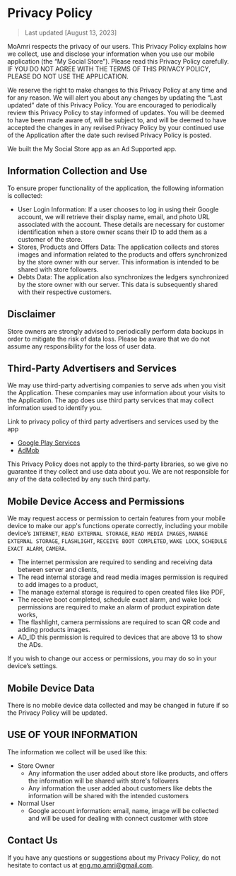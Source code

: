 # Privacy Policy

> Last updated [August 13, 2023]

MoAmri respects the privacy of our users. This Privacy Policy explains how we collect, use and disclose your information when you use our mobile application (the “My Social Store”). Please read this Privacy Policy carefully. IF YOU DO NOT AGREE WITH THE TERMS OF THIS PRIVACY POLICY, PLEASE DO NOT USE THE APPLICATION.

We reserve the right to make changes to this Privacy Policy at any time and for any reason. We will alert you about any changes by updating the “Last updated” date of this Privacy Policy. You are encouraged to periodically review this Privacy Policy to stay informed of updates. You will be deemed to have been made aware of, will be subject to, and will be deemed to have accepted the changes in any revised Privacy Policy by your continued use of the Application after the date such revised Privacy Policy is posted.

We built the My Social Store app as an Ad Supported app.

## **Information Collection and Use**

To ensure proper functionality of the application, the following information is collected:

- User Login Information: If a user chooses to log in using their Google account, we will retrieve their display name, email, and photo URL associated with the account. These details are necessary for customer identification when a store owner scans their ID to add them as a customer of the store.
- Stores, Products and Offers Data: The application collects and stores images and information related to the products and offers synchronized by the store owner with our server. This information is intended to be shared with store followers.
- Debts Data: The application also synchronizes the ledgers synchronized by the store owner with our server. This data is subsequently shared with their respective customers.

## **Disclaimer**

Store owners are strongly advised to periodically perform data backups in order to mitigate the risk of data loss. Please be aware that we do not assume any responsibility for the loss of user data.

## **Third-Party Advertisers and Services**

We may use third-party advertising companies to serve ads when you visit the Application. These companies may use information about your visits to the Application. The app does use third party services that may collect information used to identify you.

Link to privacy policy of third party advertisers and services used by the app

- [Google Play Services](https://www.google.com/policies/privacy/)
- [AdMob](https://support.google.com/admob/answer/6128543?hl=en)

This Privacy Policy does not apply to the third-party libraries, so we give no guarantee if they collect and use data about you. We are not responsible for any of the data collected by any such third party.

## **Mobile Device Access and Permissions**

We may request access or permission to certain features from your mobile device to make our app's functions operate correctly,  including your mobile device’s ```INTERNET```, ```READ EXTERNAL STORAGE```, ```READ MEDIA IMAGES```, ```MANAGE EXTERNAL STORAGE```, ```FLASHLIGHT```, ```RECEIVE BOOT COMPLETED```, ```WAKE LOCK```, ```SCHEDULE EXACT ALARM```, ```CAMERA```. 

- The internet permission are required to sending and receiving data between server and clients,
- The read internal storage and read media images permission is required to add images to a product,
- The manage external storage is required to open created files like PDF,
- The receive boot completed, schedule exact alarm, and wake lock permissions are required to make an alarm of product expiration date works,
- The flashlight, camera permissions are required to scan QR code and adding products images.
- AD_ID this permission is required to devices that are above 13 to show the ADs.
  
If you wish to change our access or permissions, you may do so in your device’s settings.

## **Mobile Device Data**

There is no mobile device data collected and may be changed in future if so the Privacy Policy will be updated.

## **USE OF YOUR INFORMATION**

The information we collect will be used like this:

- Store Owner
  - Any information the user added about store like products, and offers the information will be shared with store's followers
  - Any information the user added about customers like debts the information will be shared with the intended customers
- Normal User
  - Google account information: email, name, image will be collected and will be used for dealing with connect customer with store

## **Contact Us**

If you have any questions or suggestions about my Privacy Policy, do not hesitate to contact us at eng.mo.amri@gmail.com.
